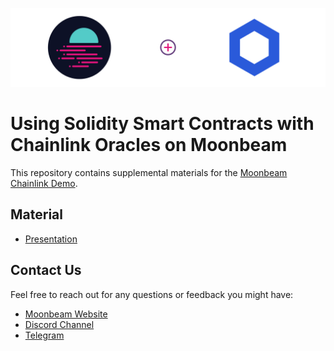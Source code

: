 ![Chainlink Moonbeam](MoonbeamChainlink.png)

# Using Solidity Smart Contracts with Chainlink Oracles on Moonbeam

This repository contains supplemental materials for the [Moonbeam Chainlink Demo](https://www.youtube.com/watch?v=bp_ENdopbzM).

## Material

-  [Presentation](https://docs.google.com/presentation/d/1usLGiLVjP7MBXjs_S6Xa0_O8q_EdSCsonLIeX04RiSA/edit?usp=sharing)

## Contact Us

Feel free to reach out for any questions or feedback you might have:

-  [Moonbeam Website](https://moonbeam.network/)
-  [Discord Channel](https://discord.gg/nWbtA9x)
-  [Telegram](https://t.me/Moonbeam_Official)
